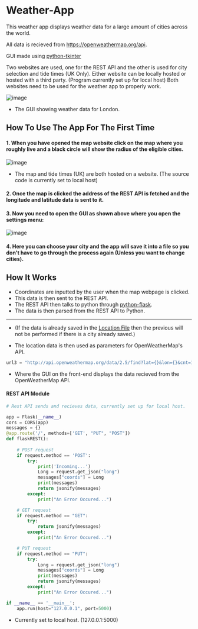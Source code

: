 # Weather-App

This weather app displays weather data for a large amount of cities across the world. 

All data is recieved from https://openweathermap.org/api.

GUI made using [python-tkinter](https://docs.python.org/3/library/tkinter.html)

Two websites are used, one for the REST API and the other is used for city selection and tide times (UK Only).
Either website can be locally hosted or hosted with a third party. (Program currently set up for local host)
Both websites need to be used for the weather app to properly work.

![image](https://user-images.githubusercontent.com/71614127/110513194-de531480-80fd-11eb-92af-e152c9ecf281.png)
* The GUI showing weather data for London.

## How To Use The App For The First Time

#### 1. When you have opened the map website click on the map where you roughly live and a black circle will show the radius of the eligible cities.

![image](https://user-images.githubusercontent.com/71614127/110510489-23c21280-80fb-11eb-9516-bfcbf9738c6b.png)

* The map and tide times (UK) are both hosted on a website. (The source code is currently set to local host)

#### 2. Once the map is clicked the address of the REST API is fetched and the longitude and latitude data is sent to it.
#### 3. Now you need to open the GUI as shown above where you open the settings menu:

![image](https://user-images.githubusercontent.com/71614127/110513736-78b35800-80fe-11eb-8232-3b6d570246e3.png)

#### 4. Here you can choose your city and the app will save it into a file so you don't have to go through the process again (Unless you want to change cities).

## How It Works

* Coordinates are inputted by the user when the map webpage is clicked.
* This data is then sent to the REST API.
* The REST API then talks to python through [python-flask](https://flask.palletsprojects.com/en/1.1.x/).
* The data is then parsed from the REST API to Python.
***
* (If the data is already saved in the [Location File](https://github.com/JM1F/Weather-App/blob/main/savedLatLngData.txt) then the previous will not be performed if there is a city already saved.)


* The location data is then used as parameters for OpenWeatherMap's API.
```python
url3 = "http://api.openweathermap.org/data/2.5/find?lat={}&lon={}&cnt=10&appid={}".format(lat, long, APIKEY)
```
* Where the GUI on the front-end displays the data recieved from the OpenWeatherMap API. 

#### REST API Module
```python
# Rest API sends and recieves data, currently set up for local host.

app = Flask(__name__)
cors = CORS(app)
messages = {}
@app.route('/', methods=['GET', "PUT", "POST"])
def flaskREST():
   
    # POST request
    if request.method == 'POST':
        try:
            print('Incoming...')
            Long = request.get_json("long")
            messages["coords"] = Long
            print(messages)
            return jsonify(messages)
        except:
            print("An Error Occured...")

    # GET request
    if request.method == "GET":
        try:
            return jsonify(messages)  
        except:
            print("An Error Occured...")

    # PUT request
    if request.method == "PUT":
        try:
            Long = request.get_json("long")
            messages["coords"] = Long
            print(messages)
            return jsonify(messages)
        except:
            print("An Error Occured...")

if __name__ == '__main__':
    app.run(host="127.0.0.1", port=5000)
````

* Currently set to local host. (127.0.0.1:5000)
